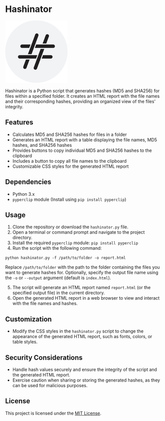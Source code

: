 # Hashinator
<img src="https://github.com/atomiczsec/Hashinator/blob/main/Assets/hash.png" width="200">

Hashinator is a Python script that generates hashes (MD5 and SHA256) for files within a specified folder. It creates an HTML report with the file names and their corresponding hashes, providing an organized view of the files' integrity.

## Features

- Calculates MD5 and SHA256 hashes for files in a folder
- Generates an HTML report with a table displaying the file names, MD5 hashes, and SHA256 hashes
- Provides buttons to copy individual MD5 and SHA256 hashes to the clipboard
- Includes a button to copy all file names to the clipboard
- Customizable CSS styles for the generated HTML report

## Dependencies

- Python 3.x
- `pyperclip` module (Install using `pip install pyperclip`)

## Usage

1. Clone the repository or download the `hashinator.py` file.
2. Open a terminal or command prompt and navigate to the project directory.
3. Install the required `pyperclip` module: `pip install pyperclip`
4. Run the script with the following command:
```
python hashinator.py -f /path/to/folder -o report.html
```

Replace `/path/to/folder` with the path to the folder containing the files you want to generate hashes for. Optionally, specify the output file name using the `-o` or `--output` argument (default is `index.html`).

5. The script will generate an HTML report named `report.html` (or the specified output file) in the current directory.
6. Open the generated HTML report in a web browser to view and interact with the file names and hashes.

## Customization

- Modify the CSS styles in the `hashinator.py` script to change the appearance of the generated HTML report, such as fonts, colors, or table styles.

## Security Considerations

- Handle hash values securely and ensure the integrity of the script and the generated HTML report.
- Exercise caution when sharing or storing the generated hashes, as they can be used for malicious purposes.

## License

This project is licensed under the [MIT License](LICENSE).

